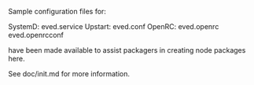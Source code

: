 Sample configuration files for:

SystemD: eved.service
Upstart: eved.conf
OpenRC:  eved.openrc
         eved.openrcconf

have been made available to assist packagers in creating node packages here.

See doc/init.md for more information.
